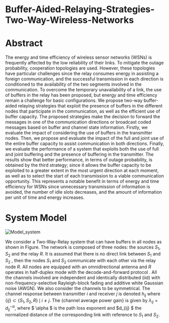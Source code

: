 # Buffer-Aided-Relaying-Strategies-Two-Way-Wireless-Networks

# Abstract
The energy and time efficiency of wireless sensor networks (WSNs) is frequently affected by the low reliability of their links. To mitigate the outage probability, cooperation topologies are used. However, these topologies have particular challenges since the relay consumes energy in assisting a foreign communication, and the successful transmission in each direction is conditioned to the availability of the two segments involved in the communication. To overcome the temporary unavailability of a link, the use of buffers in the relay has been proposed, but energy and time efficiency remain a challenge for basic configurations. We propose two-way buffer-aided relaying strategies that exploit the presence of buffers in the different nodes that participate in the communication, as well as the efficient use of buffer capacity. The proposed strategies make the decision to forward the messages in one of the communication directions or broadcast coded messages based on buffer and channel state information. Firstly, we evaluate the impact of considering the use of buffers in the transmitter nodes. Then, we propose and evaluate the impact of the full and joint use of the entire buffer capacity to assist communication in both directions. Finally, we evaluate the performance of a system that exploits both the use of full and joint buffering and the presence of buffering in the transmitter. The results show that better performance, in terms of outage probability, is obtained by the third strategy; since it allows the buffer capacity to be exploited to a greater extent in the most urgent direction at each moment, as well as to select the start of each transmission to a viable communication opportunity. This represents a notable benefit in terms of energy and time efficiency for WSNs since unnecessary transmission of information is avoided, the number of idle slots decreases, and the amount of information per unit of time and energy increases.

 # System Model 
 ![Model_system](https://user-images.githubusercontent.com/110578891/193143062-4ec7e8f0-2557-4f36-8bb2-4c3090d177fd.jpg)
 
  We consider a Two-Way-Relay system that can have buffers in all nodes as shown in Figure. The network is composed of three nodes: the sources $S_1$, $S_2$ and the relay $R$. It is assumed that there is no direct link between $S_1$  and  $S_2$ , then the nodes $S_1$ and $S_2$ communicate with each other via the relay node $R$.  All nodes are equipped with an omnidirectional antenna and $R$ operates in half-duplex mode with the decode-and-forward protocol  . All the channels involved are independent and identically distributed (iid) with non-frequency-selective Rayleigh-block fading and additive white Gaussian noise (AWGN). We also consider the channels to be symmetrical. 
The channel response between transmitter $i$ and receiver $j$ is denoted $h_{ij}$ where $\{ij\} \subset \{S_ {1}, S_ {2}, R \} \, \mid \, i \neq j$. The {channel average power gain} is given by $\lambda_{ij} = d_{ij} ^ {-\alpha}$, where $ \alpha $ is the path loss exponent and $d_{ij} $ the normalized distance of the corresponding link with reference to $S_1$ and $S_2$.
